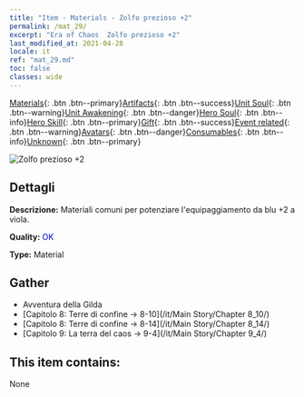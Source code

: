 ```yaml
---
title: "Item - Materials - Zolfo prezioso +2"
permalink: /mat_29/
excerpt: "Era of Chaos  Zolfo prezioso +2"
last_modified_at: 2021-04-28
locale: it
ref: "mat_29.md"
toc: false
classes: wide
---
```

 [Materials](/ItemsIT/){: .btn .btn--primary}[Artifacts](/ItemsIT/Artifacts/){: .btn .btn--success}[Unit Soul](/ItemsIT/UnitSoul/){: .btn .btn--warning}[Unit Awakening](/ItemsIT/UnitAwakening/){: .btn .btn--danger}[Hero Soul](/ItemsIT/HeroSoul/){: .btn .btn--info}[Hero Skill](/ItemsIT/HeroSkill/){: .btn .btn--primary}[Gift](/ItemsIT/Gift/){: .btn .btn--success}[Event related](/ItemsIT/Events/){: .btn .btn--warning}[Avatars](/ItemsIT/Avatars/){: .btn .btn--danger}[Consumables](/ItemsIT/Consumables/){: .btn .btn--info}[Unknown](/ItemsIT/Unknown/){: .btn .btn--primary}

 ![Zolfo prezioso +2](/images/t/i_cailiao_liuhuang1.png)

## Dettagli
 **Descrizione:** Materiali comuni per potenziare l'equipaggiamento da blu +2 a viola.

 **Quality:** <span style="color: #0000CD">OK</span>

 **Type:** Material

## Gather

*    Avventura della Gilda 
*    [Capitolo 8: Terre di confine -> 8-10](/it/Main Story/Chapter 8_10/) 
*    [Capitolo 8: Terre di confine -> 8-14](/it/Main Story/Chapter 8_14/) 
*    [Capitolo 9: La terra del caos -> 9-4](/it/Main Story/Chapter 9_4/) 

## This item contains:

  None

